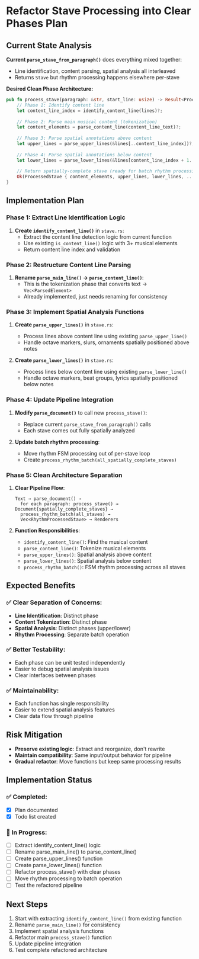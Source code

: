 # Refactor Stave Processing into Clear Phases Plan

## Current State Analysis

**Current `parse_stave_from_paragraph()`** does everything mixed together:
- Line identification, content parsing, spatial analysis all interleaved
- Returns `Stave` but rhythm processing happens elsewhere per-stave

**Desired Clean Phase Architecture:**
```rust
pub fn process_stave(paragraph: &str, start_line: usize) -> Result<ProcessedStave, ParseError> {
    // Phase 1: Identify content line
    let content_line_index = identify_content_line(lines)?;
    
    // Phase 2: Parse main musical content (tokenization)
    let content_elements = parse_content_line(content_line_text)?;
    
    // Phase 3: Parse spatial annotations above content
    let upper_lines = parse_upper_lines(&lines[..content_line_index])?;
    
    // Phase 4: Parse spatial annotations below content  
    let lower_lines = parse_lower_lines(&lines[content_line_index + 1..])?;
    
    // Return spatially-complete stave (ready for batch rhythm processing)
    Ok(ProcessedStave { content_elements, upper_lines, lower_lines, ... })
}
```

## Implementation Plan

### Phase 1: Extract Line Identification Logic
1. **Create `identify_content_line()`** in `stave.rs`:
   - Extract the content line detection logic from current function
   - Use existing `is_content_line()` logic with 3+ musical elements
   - Return content line index and validation

### Phase 2: Restructure Content Line Parsing
1. **Rename `parse_main_line()` → `parse_content_line()`**:
   - This is the tokenization phase that converts text → `Vec<ParsedElement>`
   - Already implemented, just needs renaming for consistency

### Phase 3: Implement Spatial Analysis Functions
1. **Create `parse_upper_lines()`** in `stave.rs`:
   - Process lines above content line using existing `parse_upper_line()`
   - Handle octave markers, slurs, ornaments spatially positioned above notes

2. **Create `parse_lower_lines()`** in `stave.rs`:
   - Process lines below content line using existing `parse_lower_line()`
   - Handle octave markers, beat groups, lyrics spatially positioned below notes

### Phase 4: Update Pipeline Integration
1. **Modify `parse_document()`** to call new `process_stave()`:
   - Replace current `parse_stave_from_paragraph()` calls
   - Each stave comes out fully spatially analyzed

2. **Update batch rhythm processing**:
   - Move rhythm FSM processing out of per-stave loop
   - Create `process_rhythm_batch(all_spatially_complete_staves)`

### Phase 5: Clean Architecture Separation
1. **Clear Pipeline Flow**:
   ```
   Text → parse_document() → 
     for each paragraph: process_stave() → Document{spatially_complete_staves} →
     process_rhythm_batch(all_staves) → 
     Vec<RhythmProcessedStave> → Renderers
   ```

2. **Function Responsibilities**:
   - `identify_content_line()`: Find the musical content
   - `parse_content_line()`: Tokenize musical elements  
   - `parse_upper_lines()`: Spatial analysis above content
   - `parse_lower_lines()`: Spatial analysis below content
   - `process_rhythm_batch()`: FSM rhythm processing across all staves

## Expected Benefits

### ✅ **Clear Separation of Concerns:**
- **Line Identification**: Distinct phase
- **Content Tokenization**: Distinct phase  
- **Spatial Analysis**: Distinct phases (upper/lower)
- **Rhythm Processing**: Separate batch operation

### ✅ **Better Testability:**
- Each phase can be unit tested independently
- Easier to debug spatial analysis issues
- Clear interfaces between phases

### ✅ **Maintainability:**
- Each function has single responsibility
- Easier to extend spatial analysis features
- Clear data flow through pipeline

## Risk Mitigation
- **Preserve existing logic**: Extract and reorganize, don't rewrite
- **Maintain compatibility**: Same input/output behavior for pipeline
- **Gradual refactor**: Move functions but keep same processing results

## Implementation Status

### ✅ Completed:
- [x] Plan documented
- [x] Todo list created

### 🔄 In Progress:
- [ ] Extract identify_content_line() logic
- [ ] Rename parse_main_line() to parse_content_line()
- [ ] Create parse_upper_lines() function
- [ ] Create parse_lower_lines() function
- [ ] Refactor process_stave() with clear phases
- [ ] Move rhythm processing to batch operation
- [ ] Test the refactored pipeline

## Next Steps
1. Start with extracting `identify_content_line()` from existing function
2. Rename `parse_main_line()` for consistency
3. Implement spatial analysis functions
4. Refactor main `process_stave()` function
5. Update pipeline integration
6. Test complete refactored architecture